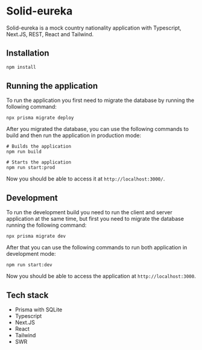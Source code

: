 # Solid-eureka

Solid-eureka is a mock country nationality application with Typescript, Next.JS, REST, React and Tailwind.

## Installation

```bash
npm install
```

## Running the application

To run the application you first need to migrate the database by running the following command:

```shell
npx prisma migrate deploy
```

After you migrated the database, you can use the following commands to build and then run the application in production
mode:

```shell
# Builds the application
npm run build

# Starts the application
npm run start:prod
```

Now you should be able to access it at `http://localhost:3000/`.

## Development

To run the development build you need to run the client and server application at the same time, but first you need to
migrate the database running the following command:

```shell
npx prisma migrate dev
```

After that you can use the following commands to run both application in development mode:

```shell
npm run start:dev
```

Now you should be able to access the application at `http://localhost:3000`.

## Tech stack

- Prisma with SQLite
- Typescript
- Next.JS
- React
- Tailwind
- SWR
